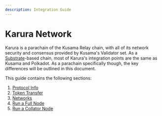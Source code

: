 ```yaml
---
description: Integration Guide
---
```


# Karura Network

Karura is a parachain of the Kusama Relay chain, with all of its network security and consensus provided by Kusama's Validator set. As a [Substrate](https://www.substrate.io)-based chain, most of Karura's integration points are the same as Kusama and Polkadot. As a parachain specifically though, the key differences will be outlined in this document.

This guide contains the following sections:

1. [Protocol Info](protocol-info.md)
2. [Token Transfer](token-transfer.md)
3. [Networks](networks.md)
4. [Run a Full Node](full-node.md)
5. [Run a Collator Node](collator.md)
